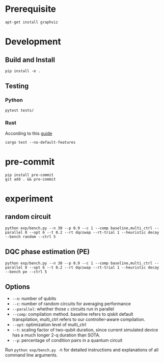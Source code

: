 # Prerequisite

```
apt-get install graphviz
```

# Development

## Build and Install

```
pip install -e .
```

## Testing


### Python
```
pytest tests/
```

### Rust

According to this [guide](https://github.com/Qiskit/qiskit/blob/1.1.1/CONTRIBUTING.md#testing-rust-components)

```
cargo test --no-default-features
```

# pre-commit

```
pip install pre-commit
git add . && pre-commit
```

# experiment

## random circuit
```
python exp/bench.py --n 30 --p 0.9 --c 1 --comp baseline,multi_ctrl --parallel 0 --opt 6 --t 0.2 --rt dqcswap --rt-trial 1 --heuristic decay --bench random --ctrl 5
```

## DQC phase estimation (PE)

```
python exp/bench.py --n 30 --p 0.9 --c 1 --comp baseline,multi_ctrl --parallel 0 --opt 6 --t 0.2 --rt dqcswap --rt-trial 1 --heuristic decay --bench pe --ctrl 5
```

## Options
- `--n`: number of qubits
- `--c`: number of random circuits for averaging performance
- `--parallel`: whether those `c` circuits run in parallel
- `--comp`: compilation method. baseline refers to qiskit default transpilation, multi\_ctrl refers to our controller-aware compilation.
- `--opt`: optimization level of multi\_ctrl
- `--t`: scaling factor of two-qubit duration, since current simulated device has a much longer 2-q duration than SOTA.
- `--p`: percentage of condition pairs in a quantum circuit


Run `python exp/bench.py -h` for detailed instructions and explanations of all command line arguments.
